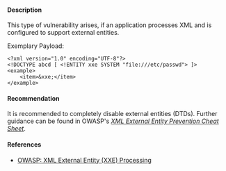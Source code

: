 <!--
title: XXE in Test Shop
asset: Test Shop
CWE-ID: CWE-611
CWE-Link: https://cwe.mitre.org/data/definitions/611.html
cvss:
    AV: N # Attack Vector: Network (N), Adjacent (A), Local (L), Physical (P)
    AC: L # Attack Complexity: Low (L), High (H)
    PR: N # Privileges Required: None (N), Low (L), High (H)
    UI: N # User Interaction: None (N), Required (R)
    S: U # Unchanged (U), Changed (C)
    C: H # Confidentiality: High (H), Low (L), None (N)
    I: H # Integrity: High (H), Low (L), None (N)
    A: N # Availability: High (H), Low (L), None (N)
-->
#### Description
This type of vulnerability arises, if an application processes XML and is configured to support external entities.

Exemplary Payload:    
``` { .XML hl_lines="2 4"}
<?xml version="1.0" encoding="UTF-8"?>
<!DOCTYPE abcd [ <!ENTITY xxe SYSTEM "file:///etc/passwd"> ]>
<example>
    <item>&xxe;</item>
</example>
```

#### Recommendation
It is recommended to completely disable external entities (DTDs). Further guidance can be found in OWASP's [*XML External Entity Prevention Cheat Sheet*](https://cheatsheetseries.owasp.org/cheatsheets/XML_External_Entity_Prevention_Cheat_Sheet.html).

#### References
* [OWASP: XML External Entity (XXE) Processing](https://owasp.org/www-community/vulnerabilities/XML_External_Entity_(XXE)_Processing)